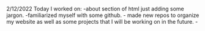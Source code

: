  2/12/2022
    Today I worked on:
    -about section of html just adding some jargon.
    -familiarized myself with some github.
    - made new repos to organize my website as well as some projects
    that I will be working on in the future.
    -